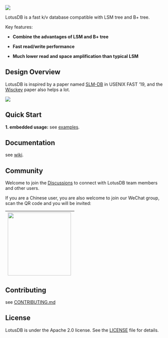 ![](https://github.com/flower-corp/lotusdb/blob/main/resource/img/logo.png)

LotusDB is a fast k/v database compatible with LSM tree and B+ tree.

Key features:

* **Combine the advantages of LSM and B+ tree**

* **Fast read/write performance**
* **Much lower read and space amplification than typical LSM**

## Design Overview

LotusDB is inspired by a paper named [SLM-DB](https://www.usenix.org/conference/fast19/presentation/kaiyrakhmet) in USENIX FAST ’19, and the [Wisckey](https://www.usenix.org/system/files/conference/fast16/fast16-papers-lu.pdf) paper also helps a lot.

![](https://github.com/flower-corp/lotusdb/blob/main/resource/img/design-overview.png)

## Quick Start

**1. embedded usage:** see [examples](https://github.com/flower-corp/lotusdb/tree/main/examples).

## Documentation

see [wiki](https://github.com/flower-corp/lotusdb/wiki/LotusDB-wiki).

## Community

Welcome to join the [Discussions](https://github.com/flower-corp/lotusdb/discussions) to connect with LotusDB team members and other users.

If you are a Chinese user, you are also welcome to join our WeChat group, scan the QR code and you will be invited:

| <img src="https://i.loli.net/2021/05/06/tGTH7SXg8w95slA.jpg" width="200px" align="left"/> |
| ------------------------------------------------------------ |

## Contributing

see [CONTRIBUTING.md](https://github.com/flower-corp/lotusdb/blob/main/CONTRIBUTING.md)

## License

LotusDB is under the Apache 2.0 license. See the [LICENSE](https://github.com/flower-corp/lotusdb/blob/main/LICENSE) file for details.

